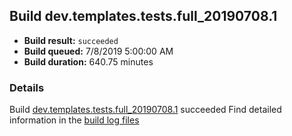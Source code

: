 ## Build dev.templates.tests.full_20190708.1
- **Build result:** `succeeded`
- **Build queued:** 7/8/2019 5:00:00 AM
- **Build duration:** 640.75 minutes
### Details
Build [dev.templates.tests.full_20190708.1](https://winappstudio.visualstudio.com/web/build.aspx?pcguid=a4ef43be-68ce-4195-a619-079b4d9834c2&builduri=vstfs%3a%2f%2f%2fBuild%2fBuild%2f29238) succeeded
Find detailed information in the [build log files](https://uwpctdiags.blob.core.windows.net/buildlogs/dev.templates.tests.full_20190708.1_logs.zip)
